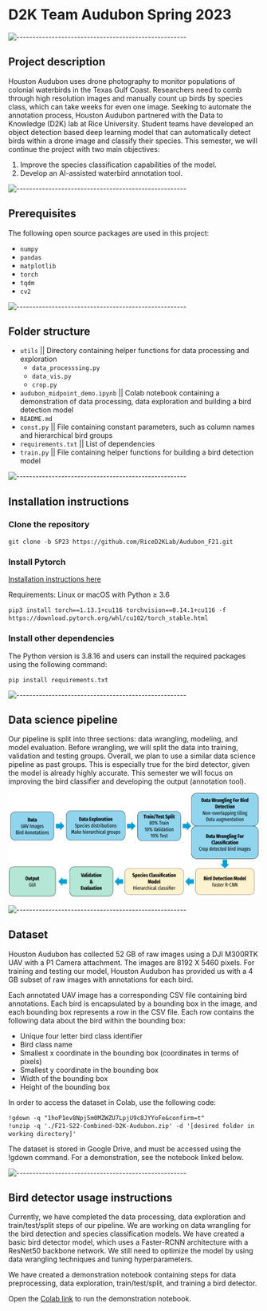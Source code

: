 # D2K Team Audubon Spring 2023

![-----------------------------------------------------](https://raw.githubusercontent.com/andreasbm/readme/master/assets/lines/rainbow.png)

## Project description
Houston Audubon uses drone photography to monitor populations of colonial waterbirds in the Texas Gulf Coast. Researchers need to comb through high resolution images and manually count up birds by species class, which can take weeks for even one image. Seeking to automate the annotation process, Houston Audubon partnered with the Data to Knowledge (D2K) lab at Rice University. Student teams have developed an object detection based deep learning model that can automatically detect birds within a drone image and classify their species. This semester, we will continue the project with two main objectives:
  1. Improve the species classification capabilities of the model.
  2. Develop an AI-assisted waterbird annotation tool.

![-----------------------------------------------------](https://raw.githubusercontent.com/andreasbm/readme/master/assets/lines/rainbow.png)

## Prerequisites
The following open source packages are used in this project:
  - `numpy`
  - `pandas`
  - `matplotlib`
  - `torch`
  - `tqdm`
  - `cv2`

![-----------------------------------------------------](https://raw.githubusercontent.com/andreasbm/readme/master/assets/lines/rainbow.png)

## Folder structure

  - `utils` || Directory containing helper functions for data processing and exploration
    - `data_processsing.py`
    - `data_vis.py`
    - `crop.py`
  - `audubon_midpoint_demo.ipynb` || Colab notebook containing a demonstration of data processing, data exploration and building a bird detection model
  - `README.md`
  - `const.py` || File containing constant parameters, such as column names and hierarchical bird groups
  - `requirements.txt` || List of dependencies
  - `train.py` || File containing helper functions for building a bird detection model

![-----------------------------------------------------](https://raw.githubusercontent.com/andreasbm/readme/master/assets/lines/rainbow.png)

## Installation instructions

 ### Clone the repository

  ```linux
  git clone -b SP23 https://github.com/RiceD2KLab/Audubon_F21.git
  ```
 ### Install Pytorch

  <a href="https://pytorch.org/get-started/locally/">Installation instructions here</a> <br>

  Requirements: Linux or macOS with Python ≥ 3.6

  ```linux
  pip3 install torch==1.13.1+cu116 torchvision==0.14.1+cu116 -f https://download.pytorch.org/whl/cu102/torch_stable.html
  ```

 ### Install other dependencies

  The Python version is 3.8.16 and users can install the required packages using the following command:

  ```linux
  pip install requirements.txt
  ```

![-----------------------------------------------------](https://raw.githubusercontent.com/andreasbm/readme/master/assets/lines/rainbow.png)

## Data science pipeline
Our pipeline is split into three sections: data wrangling, modeling, and model evaluation. Before wrangling, we will split the data into training, validation and testing groups. Overall, we plan to use a similar data science pipeline as past groups. This is especially true for the bird detector, given the model is already highly accurate. This semester we will focus on improving the bird classifier and developing the output (annotation tool).

<img src="imgs/pipeline.png">

![-----------------------------------------------------](https://raw.githubusercontent.com/andreasbm/readme/master/assets/lines/rainbow.png)

## Dataset
Houston Audubon has collected 52 GB of raw images using a DJI M300RTK UAV with a P1 Camera attachment. The images are 8192 X 5460 pixels. For training and testing our model, Houston Audubon has provided us with a 4 GB subset of raw images with annotations for each bird.

Each annotated UAV image has a corresponding CSV file containing bird annotations. Each bird is encapsulated by a bounding box in the image, and each bounding box represents a row in the CSV file. Each row contains the following data about the bird within the bounding box:

  - Unique four letter bird class identifier 
  - Bird class name 
  - Smallest x coordinate in the bounding box (coordinates in terms of pixels)
  - Smallest y coordinate in the bounding box
  - Width of the bounding box
  - Height of the bounding box

In order to access the dataset in Colab, use the following code:

```
!gdown -q "1hoP1ev8Npj5m0MZWZU7LpjU9c8JYYoFe&confirm=t" 
!unzip -q './F21-S22-Combined-D2K-Audubon.zip' -d '[desired folder in working directory]' 
```

The dataset is stored in Google Drive, and must be accessed using the !gdown command. For a demonstration, see the notebook linked below.

![-----------------------------------------------------](https://raw.githubusercontent.com/andreasbm/readme/master/assets/lines/rainbow.png)

## Bird detector usage instructions
Currently, we have completed the data processing, data exploration and train/test/split steps of our pipeline. We are working on data wrangling for the bird detection and species classification models. We have created a basic bird detector model, which uses a Faster-RCNN architecture with a ResNet50 backbone network. We still need to optimize the model by using data wrangling techniques and tuning hyperparameters. 

We have created a demonstration notebook containing steps for data preprocessing, data exploration, train/test/split, and training a bird detector. 

Open the [Colab link](https://colab.research.google.com/drive/1wU5k5jI9TlPWy3CzXb4gabZ__YB-Cp97?usp=sharing) to run the demonstration notebook.
